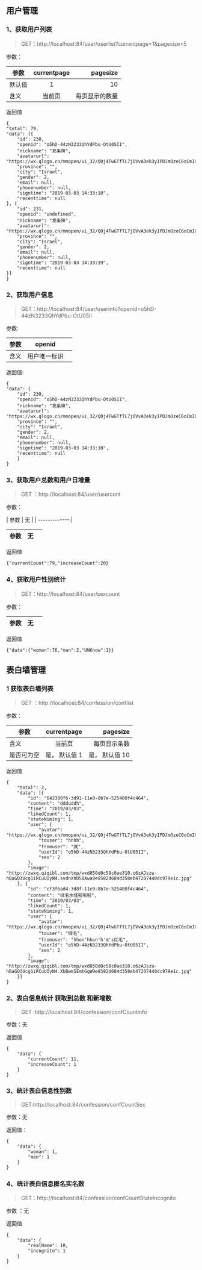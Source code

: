 ## 用户管理 ##
### 1、获取用户列表 ###


> GET：http://localhost:84/user/userlist?currentpage=1&pagesize=5

参数：

| 参数      | currentpage  | pagesize  |
| ------------- |:-------------:| -----:|
| 默认值  | 1    |   10 |
| 含义  | 当前页    |   每页显示的数量 |


返回值

    {
	"total": 79,
	"data": [{
		"id": 230,
		"openid": "o5hD-44zN3233QhYdPbu-OtU05II",
		"nickname": "发条陳",
		"avatarurl": "https://wx.qlogo.cn/mmopen/vi_32/Q0j4TwGTfTL7jOVvA3ek3yIPDJmOzeC6oCmIGHnTD0k0ic8Ttyg24icSiasK71UKKhK21gNia7XfnOb2tzicR1CeHJw/132",
		"province": "",
		"city": "Israel",
		"gender": 2,
		"email": null,
		"phonenumber": null,
		"signtime": "2019-03-03 14:33:10",
		"recenttime": null
	}, {
		"id": 231,
		"openid": "undefined",
		"nickname": "发条陳",
		"avatarurl": "https://wx.qlogo.cn/mmopen/vi_32/Q0j4TwGTfTL7jOVvA3ek3yIPDJmOzeC6oCmIGHnTD0k0ic8Ttyg24icSiasK71UKKhK21gNia7XfnOb2tzicR1CeHJw/132",
		"province": "",
		"city": "Israel",
		"gender": 2,
		"email": null,
		"phonenumber": null,
		"signtime": "2019-03-03 14:33:39",
		"recenttime": null
	}]
	}

### 2、获取用户信息 ###

> GET：http://localhost:84/user/userinfo?openid=o5hD-44zN3233QhYdPbu-OtU05II

参数:



| 参数      | openid  |   |
| ------------- |:-------------:| -----:|
| 含义  | 用户唯一标识      |    |



返回值:

    {
	"data": {
		"id": 230,
		"openid": "o5hD-44zN3233QhYdPbu-OtU05II",
		"nickname": "发条陳",
		"avatarurl": "https://wx.qlogo.cn/mmopen/vi_32/Q0j4TwGTfTL7jOVvA3ek3yIPDJmOzeC6oCmIGHnTD0k0ic8Ttyg24icSiasK71UKKhK21gNia7XfnOb2tzicR1CeHJw/132",
		"province": "",
		"city": "Israel",
		"gender": 2,
		"email": null,
		"phonenumber": null,
		"signtime": "2019-03-03 14:33:10",
		"recenttime": null
		}
	}


### 3、获取用户总数和用户日增量 ###

> GET ：http://localhost:84/user/usercont

参数：

| 参数      | 无 |
| -------------:| 


| 参数      | 无  |   |
| ------------- |:-------------:| -----:|


返回值

    {"currentCount":79,"increaseCount":20}


### 4、获取用户性别统计 ###

> GET：http://localhost:84/user/sexcount

参数：

| 参数      | 无  |   |
| ------------- |:-------------:| -----:|

返回值

    {"data":{"woman":76,"man":2,"UNKnow":1}}
    



## 表白墙管理 ##

### 1 获取表白墙列表 ###

> GET ：http://localhost:84/confession/conflist

参数：

| 参数      | currentpage  |  pagesize |
| ------------- |:-------------:| -----:|
| 含义  | 当前页      |   每页显示条数 |
| 是否可为空  | 是，  默认值 1    |   是， 默认值 10 |


返回值

    
    {
    	"total": 2,
    	"data": [{
    		"id": "642380f6-3d91-11e9-8b7e-525400f4c464",
    		"content": "ddduddh",
    		"time": "2019/03/03",
    		"likedCount": 1,
    		"stateNiming": 1,
    		"user": {
    			"avatar": "https://wx.qlogo.cn/mmopen/vi_32/Q0j4TwGTfTL7jOVvA3ek3yIPDJmOzeC6oCmIGHnTD0k0ic8Ttyg24icSiasK71UKKhK21gNia7XfnOb2tzicR1CeHJw/132",
    			"touser": "hnhb",
    			"fromuser": "就",
    			"userId": "o5hD-44zN3233QhYdPbu-OtU05II",
    			"sex": 2
    		},
    		"image": "http://zwxq.qiqibl.com/tmp/wxd850d0c58c0ae310.o6zAJszu-hBaGQ3Ucg1iRCuUIyN4.svdnXhDS8Awa9e8582d684d358eb47207440dc979e1c.jpg"
    	}, {
    		"id": "cf3f6ad4-3d8f-11e9-8b7e-525400f4c464",
    		"content": "绿毛水怪啦啦啦",
    		"time": "2019/03/03",
    		"likedCount": 1,
    		"stateNiming": 1,
    		"user": {
    			"avatar": "https://wx.qlogo.cn/mmopen/vi_32/Q0j4TwGTfTL7jOVvA3ek3yIPDJmOzeC6oCmIGHnTD0k0ic8Ttyg24icSiasK71UKKhK21gNia7XfnOb2tzicR1CeHJw/132",
    			"touser": "绿毛",
    			"fromuser": "hhon'hhon'h'm's红毛",
    			"userId": "o5hD-44zN3233QhYdPbu-OtU05II",
    			"sex": 2
    		},
    		"image": "http://zwxq.qiqibl.com/tmp/wxd850d0c58c0ae310.o6zAJszu-hBaGQ3Ucg1iRCuUIyN4.XbBwm5EmtGgW9e8582d684d358eb47207440dc979e1c.jpg"
    	}]
    }


### 2、表白信息统计  获取到总数 和新增数   ###

> GET :http://localhost:84/confession/confCountinfo

参数：无

返回值

    {
	    "data": {
	        "currentCount": 11,
	        "increaseCount": 1
	    }
	}


### 3、统计表白信息性别数   ###

> GET:http://localhost:84/confession/confCountSex


参数：无

返回值：

    {
	    "data": {
	        "woman": 1,
	        "man": 1
	    }
	}


### 4、统计表白信息匿名实名数 ###

> GET：http://localhost:84/confession/confCountStateIncognito

参数 ：无

返回值

    {
	    "data": {
	        "realName": 10,
	        "incognito": 1
	    }
	}